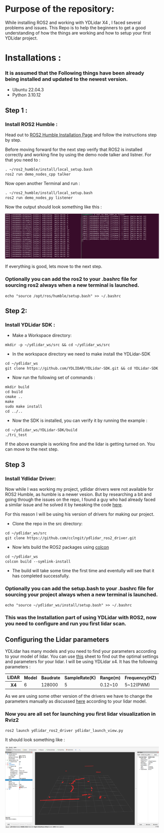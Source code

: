 # Purpose of the repository:
While installing ROS2 and working with YDLidar X4 , I faced several problems and issues. This Repo is to help the beginners to get a good understanding of how the things are working and how to setup your first YDLidar project.

# Installations :
### It is assumed that the Following things have been already being installed and updated to the newest version.
+ Ubuntu 22.04.3
+ Python 3.10.12
## Step 1 :
### Install ROS2 Humble :
Head out to [ROS2 Humble Installation Page](https://docs.ros.org/en/humble/Installation/Alternatives/Ubuntu-Development-Setup.html)
and follow the instructions step by step.

Before moving forward for the next step verify that ROS2 is installed correctly and working fine by using the demo node talker and listner. For that you need to :

```
. ~/ros2_humble/install/local_setup.bash
ros2 run demo_nodes_cpp talker
```
Now open another Terminal and run :
```
. ~/ros2_humble/install/local_setup.bash
ros2 run demo_nodes_py listener

```
Now the output should look something like this :

![Example](./res/node%20talker%20Example.png)

If everything is good, lets move to the next step.

### Optionally you can add the ros2 to your .bashrc file for sourcing ros2 always when a new terminal is launched.

```
echo "source /opt/ros/humble/setup.bash" >> ~/.bashrc

```

## Step 2:

### Install YDLidar SDK :

- Make a Workspace directory:
```
mkdir -p ~/ydlidar_ws/src && cd ~/ydlidar_ws/src
```
- In the workspace directory we need to make install the YDLidar-SDK

```
cd ~/ydlidar_ws
git clone https://github.com/YDLIDAR/YDLidar-SDK.git && cd YDLidar-SDK
```
- Now run the following set of commands :
```
mkdir build
cd build
cmake ..
make
sudo make install
cd ../..
```
- Now the SDK is installed, you can verify it by running the example :

```
cd ~/ydlidar_ws/YDLidar-SDK/build
./tri_test
```
If the above example is working fine and the lidar is getting turned on. You can move to the next step.

## Step 3
### Install Ydlidar Driver:

Now while I was working my project, ydlidar drivers were not available for ROS2 Humble, as humble is a newer vesion. But by researching a bit and going through the issues on the repo, I found a guy who had already faced a similar issue and he solved it by tweaking the code [here](https://github.com/cclngit/ydlidar_ros2_driver).   

For this reason I will be using his version of drivers for making our project.

- Clone the repo in the src directory:

```
cd ~/ydlidar_ws/src
git clone https://github.com/cclngit/ydlidar_ros2_driver.git 
```

- Now lets build the ROS2 packages using [colcon](https://docs.ros.org/en/foxy/Tutorials/Beginner-Client-Libraries/Colcon-Tutorial.html)

```
cd ~/ydlidar_ws
colcon build --symlink-install
```
- The build will take some time the first time and eventully will see that it has completed successfully.

### Optionally you can add the setup.bash to your .bashrc file for sourcing your project always when a new terminal is launched.
```
echo "source ~/ydlidar_ws/install/setup.bash" >> ~/.bashrc

```
### This was the Installation part of using YDLidar with ROS2, now you need to configure and run you first lidar scan.

## Configuring the Lidar parameters
YDLidar has many models and you need to find your parameters according to your model of lidar. You can use [this](https://github.com/YDLIDAR/ydlidar_ros2_driver/blob/master/details.md) sheet to find out the optimal settings and parameters for your lidar. I will be using YDLidar x4. It has the following parameters :
<table>
<tr><th>LIDAR      <th> Model  <th>  Baudrate <th>  SampleRate(K) <th> Range(m)  		<th>  Frequency(HZ) <th> Intenstiy(bit) <th> SingleChannel<th> voltage(V)

<tr><th> X4        <td> 6	   <td>  128000   <td>   5            <td>  0.12~10     	<td> 5~12(PWM)      <td> false          <td> false    	  <td> 4.8~5.2
</table>

As we are using some other version of the drivers we have to change the parameters manually as discussed [here](https://github.com/cclngit/ydlidar_ros2_driver#configure-lidar) according to your lidar model.

### Now you are all set for launching you first lidar visualization in Rviz2

```
ros2 launch ydlidar_ros2_driver ydlidar_launch_view.py 
```

It should look something like :

![Lidar Scan](res/lidar_scan.png)
